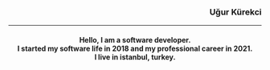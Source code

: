 <h3 align="right">Uğur Kürekci</h3>
<hr/>

<h4 align="center">Hello, I am a software developer. <br>
  I started my software life in 2018 and my professional career in 2021.  <br>
  I live in istanbul, turkey.</h4>


